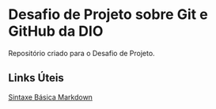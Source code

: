 # Desafio de Projeto sobre Git e GitHub da DIO
Repositório criado para o Desafio de Projeto.

## Links Úteis
[Sintaxe Básica Markdown](https://www.markdownguide.org/)
